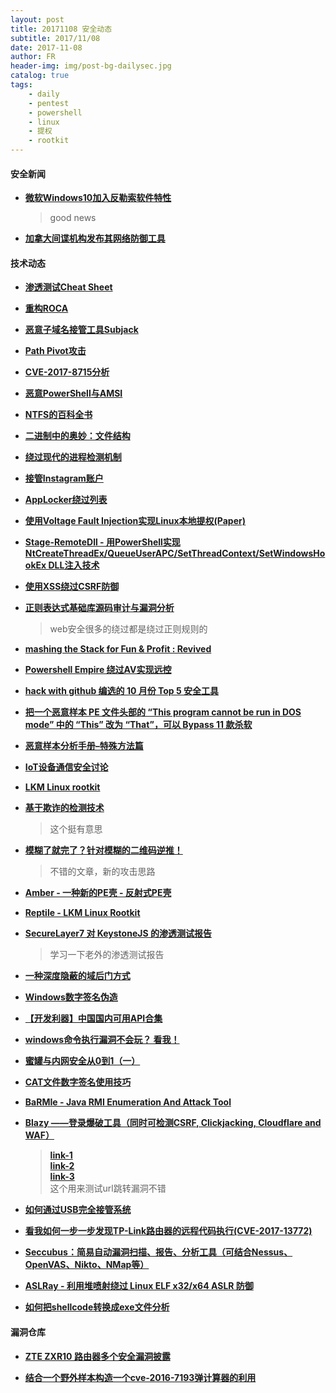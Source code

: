 ```yaml
---
layout: post
title: 20171108 安全动态
subtitle: 2017/11/08
date: 2017-11-08
author: FR
header-img: img/post-bg-dailysec.jpg
catalog: true
tags:
    - daily
    - pentest
    - powershell
    - linux
    - 提权
    - rootkit
---
```


#### 安全新闻
- **[微软Windows10加入反勒索软件特性](https://www.bleepingcomputer.com/news/microsoft/windows-10s-controlled-folder-access-anti-ransomware-feature-is-now-live/)**
    > good news

- **[加拿大间谍机构发布其网络防御工具](https://www.hackread.com/canadas-spy-agency-releases-its-cyber-defense-tool-for-public/)**

#### 技术动态
- **[渗透测试Cheat Sheet](https://techincidents.com/penetration-testing-cheat-sheet/)**

- **[重构ROCA](https://blog.cr.yp.to/20171105-infineon.html)**

- **[恶意子域名接管工具Subjack](https://github.com/haccer/subjack)**

- **[Path Pivot攻击](https://gdelugre.github.io/2017/11/06/samba-path-pivot-attack/)**

- **[CVE-2017-8715分析](https://posts.specterops.io/a-look-at-cve-2017-8715-bypassing-cve-2017-0218-using-powershell-module-manifests-1f811aea858c)**

- **[恶意PowerShell与AMSI](https://github.com/cobbr/slides/blob/master/BSides/DFW/PSAmsi%20-%20Offensive%20PowerShell%20Interaction%20with%20the%20AMSI.pdf)**

- **[NTFS的百科全书](http://www.kes.talktalk.net/ntfs/)**

- **[二进制中的奥妙：文件结构](https://www.slideshare.net/AngelBoy1/play-with-file-structure-yet-another-binary-exploit-technique)**

- **[绕过现代的进程检测机制](http://riscy.business/2017/11/bypassing-modern-process-hollowing-detection/)**

- **[接管Instagram账户](https://stefanovettorazzi.com/taking_over_instagram_accounts/)**

- **[AppLocker绕过列表](https://github.com/api0cradle/UltimateAppLockerByPassList/blob/master/README.md)**

- **[使用Voltage Fault Injection实现Linux本地提权(Paper)](https://www.riscure.com/uploads/2017/10/Riscure_Whitepaper_Escalating_Privileges_in_Linux_using_Fault_Injection.pdf)**

- **[Stage-RemoteDll - 用PowerShell实现NtCreateThreadEx/QueueUserAPC/SetThreadContext/SetWindowsHookEx DLL注入技术](https://github.com/FuzzySecurity/PowerShell-Suite/blob/master/Stage-RemoteDll.ps1)**

- **[使用XSS绕过CSRF防御](https://dl.packetstormsecurity.net/papers/attack/Using_XSS_to_bypass_CSRF_protection.pdf)**

- **[正则表达式基础库源码审计与漏洞分析](http://www.freebuf.com/vuls/151430.html)**
    > web安全很多的绕过都是绕过正则规则的

- **[mashing the Stack for Fun & Profit : Revived](https://avicoder.me/papers/pdf/smashthestack.pdf)**

- **[Powershell Empire 绕过AV实现远控](http://bobao.360.cn/learning/detail/4628.html)**

- **[hack with github 编选的 10 月份 Top 5 安全工具](https://medium.com/hack-with-github/top-5-security-tools-october-2017-76ab31834efd)**

- **[把一个恶意样本 PE 文件头部的 “This program cannot be run in DOS mode” 中的 “This” 改为 “That”，可以 Bypass 11 款杀软](https://twitter.com/zerosum0x0/status/925486850399019009/photo/1)**

- **[恶意样本分析手册–特殊方法篇](http://blog.nsfocus.net/malicious-sample-analysis-manual/)**

- **[IoT设备通信安全讨论](https://cert.360.cn/report/detail?id=5da919662c3c60f5004e513756fc4562)**

- **[LKM Linux rootkit](https://github.com/f0rb1dd3n/Reptile)**

- **[基于欺诈的检测技术](https://github.com/0x4D31/deception-as-detection)**
    > 这个挺有意思

- **[模糊了就完了？针对模糊的二维码逆推！](https://medium.freecodecamp.org/lets-enhance-how-we-found-rogerkver-s-1000-wallet-obfuscated-private-key-8514e74a5433)**
    > 不错的文章，新的攻击思路

- **[Amber - 一种新的PE壳 - 反射式PE壳](https://pentest.blog/introducing-new-packing-method-first-reflective-pe-packer/)**

- **[Reptile - LKM Linux Rootkit](http://www.kitploit.com/2017/10/reptile-lkm-linux-rootkit.html)**

- **[SecureLayer7 对 KeystoneJS 的渗透测试报告](https://securelayer7.net/download/pdf/KeystoneJS-Pentest-Report-SecureLayer7.pdf)**
    > 学习一下老外的渗透测试报告

- **[一种深度隐蔽的域后门方式](http://bobao.360.cn/learning/detail/4599.html)**

- **[Windows数字签名伪造](http://wiki.ioin.in/post/group/kp9A)**

- **[【开发利器】中国国内可用API合集](https://microzz.com/2017/02/03/API/)**

- **[windows命令执行漏洞不会玩？ 看我！](https://evi1cg.me/archives/remote_exec.html)**

- **[蜜罐与内网安全从0到1（一）](https://sosly.me/index.php/2017/08/23/goldenspark1/)**

- **[CAT文件数字签名使用技巧](https://3gstudent.github.io/3gstudent.github.io/CAT%E6%96%87%E4%BB%B6%E6%95%B0%E5%AD%97%E7%AD%BE%E5%90%8D%E4%BD%BF%E7%94%A8%E6%8A%80%E5%B7%A7/)**

- **[BaRMIe - Java RMI Enumeration And Attack Tool](http://www.kitploit.com/2017/10/barmie-java-rmi-enumeration-and-attack.html)**

- **[Blazy ——登录爆破工具（同时可检测CSRF, Clickjacking, Cloudflare and WAF）](http://www.example.com)**
    > **[ link-1 ](http://www.kitploit.com/2017/10/blazy-modern-login-bruteforcer-which.html)**  
    > **[ link-2 ](https://github.com/ak1t4/open-redirect-scanner)**  
    > **[ link-3 ](https://github.com/ak1t4/open-redirect-scanner)**  
    > 这个用来测试url跳转漏洞不错

- **[如何通过USB完全接管系统](http://blog.ptsecurity.com/2017/10/how-to-obtaining-full-system-access-via.html)**

- **[看我如何一步一步发现TP-Link路由器的远程代码执行(CVE-2017-13772)](https://www.fidusinfosec.com/tp-link-remote-code-execution-cve-2017-13772/)**

- **[Seccubus：简易自动漏洞扫描、报告、分析工具（可结合Nessus、OpenVAS、Nikto、NMap等）](http://www.kitploit.com/2017/10/seccubus-easy-automated-vulnerability.html)**

- **[ASLRay - 利用堆喷射绕过 Linux ELF x32/x64 ASLR 防御](https://github.com/cryptolok/ASLRay)**

- **[如何把shellcode转换成exe文件分析 ](http://www.freebuf.com/articles/web/152879.html)**

#### 漏洞仓库
- **[ZTE ZXR10 路由器多个安全漏洞披露](https://blogs.securiteam.com/index.php/archives/3495)**

- **[结合一个野外样本构造一个cve-2016-7193弹计算器的利用](https://mp.weixin.qq.com/s/dzlvMaXMV_LPwqxYnYrdDw)**
